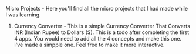 Micro Projects - Here you'll find all the micro projects that I had made while I was learning.

1. Currency Converter - This is a simple Currency Converter That Converts INR (Indian Rupee) to Dollars ($). This is a todo after completing the first 4 apps. You would need to add all the 4 concepts and make this one. I've made a simpple one. Feel free to make it more interactive.
